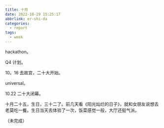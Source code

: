 ```yaml
---
title: 十月
date: 2022-10-29 15:25:17
abbrlink: er-shi-da
categories:
  - report
tags:
  - week
---
```


hackathon。

Q4 计划。

10。16 去故宫，二十大开始。

universal。

10.22 二十大闭幕。

十月二十五，生日，三十二了。前几天看《阳光灿烂的日子》，就和女朋友说想去老莫吃一餐。生日当天去体验了一次，饭菜感觉一般，大厅还挺气派。

（未完成）
